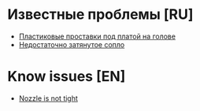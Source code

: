 # Известные проблемы [RU]

* [Пластиковые проставки под платой на голове](MKS_THR_Spacers_ru.md)
* [Недостаточно затянутое сопло](Nozzle_not_tight_ru.md)

# Know issues [EN]
* [Nozzle is not tight](Nozzle_not_tight_en.md)